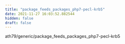 ```yaml
---
title: "package_feeds_packages_php7-pecl-krb5"
date: 2021-11-27 16:03:52.882544
hidden: false
draft: false
---
```


ath79/generic/package_feeds_packages_php7-pecl-krb5


